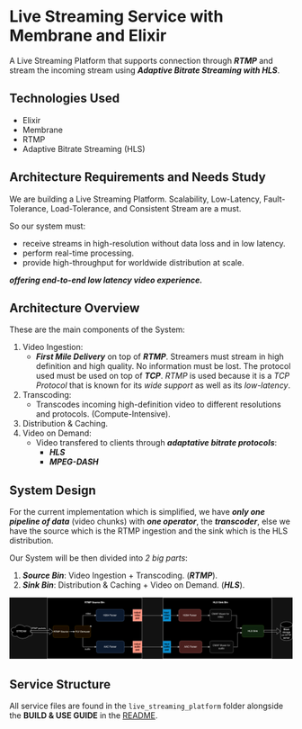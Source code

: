 # Live Streaming Service with Membrane and Elixir

A Live Streaming Platform that supports connection through ***RTMP*** and stream the incoming stream using ***Adaptive Bitrate Streaming with HLS***.

## Technologies Used

- Elixir
- Membrane
- RTMP
- Adaptive Bitrate Streaming (HLS)

## Architecture Requirements and Needs Study

We are building a Live Streaming Platform. Scalability, Low-Latency, Fault-Tolerance, Load-Tolerance, and Consistent Stream are a must.

So our system must:

- receive streams in high-resolution without data loss and in low latency.
- perform real-time processing.
- provide high-throughput for worldwide distribution at scale.

***offering end-to-end low latency video experience.***

## Architecture Overview

These are the main components of the System:

1. Video Ingestion:
    - ***First Mile Delivery*** on top of ***RTMP***. Streamers must stream in high definition and high quality. No information must be lost. The protocol used must be used on top of ***TCP***. *RTMP* is used because it is a *TCP Protocol* that is known for its *wide support* as well as its *low-latency*.
2. Transcoding:
    - Transcodes incoming high-definition video to different resolutions and protocols. (Compute-Intensive).
3. Distribution & Caching.
4. Video on Demand:
    - Video transfered to clients through ***adaptative bitrate protocols***:
        - ***HLS***
        - ***MPEG-DASH***

## System Design

For the current implementation which is simplified, we have ***only one pipeline of data*** (video chunks) with ***one operator***, the ***transcoder***, else we have the source which is the RTMP ingestion and the sink which is the HLS distribution.

Our System will be then divided into *2 big parts*:

1. ***Source Bin***: Video Ingestion + Transcoding. (***RTMP***).
2. ***Sink Bin***: Distribution & Caching + Video on Demand. (***HLS***).

![alt text](img/architecture.png)

## Service Structure

All service files are found in the `live_streaming_platform` folder alongside the **BUILD & USE GUIDE** in the [README](./live_streaming_platform_service/README.md).
